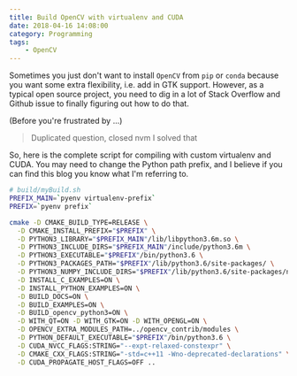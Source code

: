 ```yaml
---
title: Build OpenCV with virtualenv and CUDA
date: 2018-04-16 14:08:00
category: Programming
tags:
    - OpenCV
---
```


Sometimes you just don't want to install `OpenCV` from `pip` or `conda` because you want some extra flexibility, i.e. add in GTK support. However, as a typical open source project, you need to dig in a lot of Stack Overflow and Github issue to finally figuring out how to do that.

(Before you're frustrated by ...)

> Duplicated question, closed
> nvm I solved that

So, here is the complete script for compiling with custom virtualenv and CUDA. You may need to change the Python path prefix, and I believe if you can find this blog  you know what I'm referring to.

```bash
# build/myBuild.sh
PREFIX_MAIN=`pyenv virtualenv-prefix`
PREFIX=`pyenv prefix`

cmake -D CMAKE_BUILD_TYPE=RELEASE \
  -D CMAKE_INSTALL_PREFIX="$PREFIX" \
  -D PYTHON3_LIBRARY="$PREFIX_MAIN"/lib/libpython3.6m.so \
  -D PYTHON3_INCLUDE_DIRS="$PREFIX_MAIN"/include/python3.6m \
  -D PYTHON3_EXECUTABLE="$PREFIX"/bin/python3.6 \
  -D PYTHON3_PACKAGES_PATH="$PREFIX"/lib/python3.6/site-packages/ \
  -D PYTHON3_NUMPY_INCLUDE_DIRS="$PREFIX"/lib/python3.6/site-packages/numpy/core/include \
  -D INSTALL_C_EXAMPLES=ON \
  -D INSTALL_PYTHON_EXAMPLES=ON \
  -D BUILD_DOCS=ON \
  -D BUILD_EXAMPLES=ON \
  -D BUILD_opencv_python3=ON \
  -D WITH_QT=ON -D WITH_GTK=ON -D WITH_OPENGL=ON \
  -D OPENCV_EXTRA_MODULES_PATH=../opencv_contrib/modules \
  -D PYTHON_DEFAULT_EXECUTABLE="$PREFIX"/bin/python3.6 \
  -D CUDA_NVCC_FLAGS:STRING="--expt-relaxed-constexpr" \
  -D CMAKE_CXX_FLAGS:STRING="-std=c++11 -Wno-deprecated-declarations" \
  -D CUDA_PROPAGATE_HOST_FLAGS=OFF ..
```

